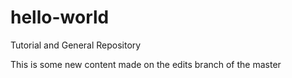 # hello-world
Tutorial and General Repository

This is some new content made on the edits branch of the master 
